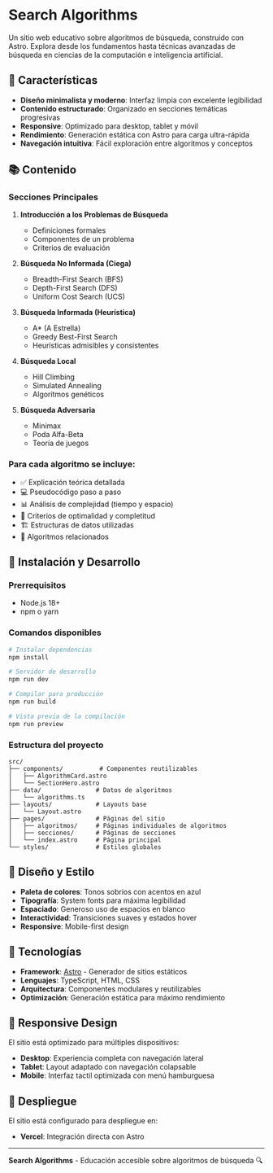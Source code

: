 # Search Algorithms

Un sitio web educativo sobre algoritmos de búsqueda, construido con Astro. Explora desde los fundamentos hasta técnicas avanzadas de búsqueda en ciencias de la computación e inteligencia artificial.

## 🌟 Características

- **Diseño minimalista y moderno**: Interfaz limpia con excelente legibilidad
- **Contenido estructurado**: Organizado en secciones temáticas progresivas
- **Responsive**: Optimizado para desktop, tablet y móvil
- **Rendimiento**: Generación estática con Astro para carga ultra-rápida
- **Navegación intuitiva**: Fácil exploración entre algoritmos y conceptos

## 📚 Contenido

### Secciones Principales

1. **Introducción a los Problemas de Búsqueda**
   - Definiciones formales
   - Componentes de un problema
   - Criterios de evaluación

2. **Búsqueda No Informada (Ciega)**
   - Breadth-First Search (BFS)
   - Depth-First Search (DFS)
   - Uniform Cost Search (UCS)

3. **Búsqueda Informada (Heurística)**
   - A* (A Estrella)
   - Greedy Best-First Search
   - Heurísticas admisibles y consistentes

4. **Búsqueda Local**
   - Hill Climbing
   - Simulated Annealing
   - Algoritmos genéticos

5. **Búsqueda Adversaria**
   - Minimax
   - Poda Alfa-Beta
   - Teoría de juegos

### Para cada algoritmo se incluye:

- ✅ Explicación teórica detallada
- 💻 Pseudocódigo paso a paso
- 📊 Análisis de complejidad (tiempo y espacio)
- 🎯 Criterios de optimalidad y completitud
- 🏗️ Estructuras de datos utilizadas
- 🔗 Algoritmos relacionados

## 🚀 Instalación y Desarrollo

### Prerrequisitos
- Node.js 18+
- npm o yarn

### Comandos disponibles

```bash
# Instalar dependencias
npm install

# Servidor de desarrollo
npm run dev

# Compilar para producción
npm run build

# Vista previa de la compilación
npm run preview
```

### Estructura del proyecto

```
src/
├── components/          # Componentes reutilizables
│   ├── AlgorithmCard.astro
│   └── SectionHero.astro
├── data/               # Datos de algoritmos
│   └── algorithms.ts
├── layouts/            # Layouts base
│   └── Layout.astro
├── pages/              # Páginas del sitio
│   ├── algoritmos/     # Páginas individuales de algoritmos
│   ├── secciones/      # Páginas de secciones
│   └── index.astro     # Página principal
└── styles/             # Estilos globales
```

## 🎨 Diseño y Estilo

- **Paleta de colores**: Tonos sobrios con acentos en azul
- **Tipografía**: System fonts para máxima legibilidad
- **Espaciado**: Generoso uso de espacios en blanco
- **Interactividad**: Transiciones suaves y estados hover
- **Responsive**: Mobile-first design

## 🔧 Tecnologías

- **Framework**: [Astro](https://astro.build/) - Generador de sitios estáticos
- **Lenguajes**: TypeScript, HTML, CSS
- **Arquitectura**: Componentes modulares y reutilizables
- **Optimización**: Generación estática para máximo rendimiento

## 📱 Responsive Design

El sitio está optimizado para múltiples dispositivos:

- **Desktop**: Experiencia completa con navegación lateral
- **Tablet**: Layout adaptado con navegación colapsable
- **Mobile**: Interfaz tactil optimizada con menú hamburguesa

## 🚀 Despliegue

El sitio está configurado para despliegue en:

- **Vercel**: Integración directa con Astro

---

**Search Algorithms** - Educación accesible sobre algoritmos de búsqueda 🔍
